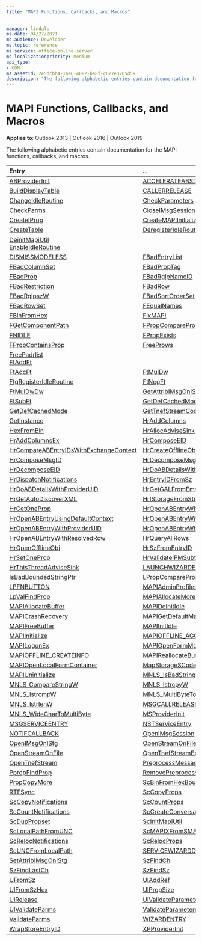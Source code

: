 ```yaml
---
title: "MAPI Functions, Callbacks, and Macros"
 
 
manager: lindalu
ms.date: 04/27/2021
ms.audience: Developer
ms.topic: reference
ms.service: office-online-server
ms.localizationpriority: medium
api_type:
- COM
ms.assetid: 2e5dcbb4-1ae6-4082-ba8f-c677e3265d59
description: "The following alphabetic entries contain documentation for the MAPI functions, callbacks, and macros."
---
```


# MAPI Functions, Callbacks, and Macros

 
  
**Applies to**: Outlook 2013 | Outlook 2016 | Outlook 2019
  
The following alphabetic entries contain documentation for the MAPI functions, callbacks, and macros. 
  
|Entry |... |
|:-----|:-----|
|[ABProviderInit](abproviderinit.md) <br/> |[ACCELERATEABSDI](accelerateabsdi.md) <br/> |
|[BuildDisplayTable](builddisplaytable.md) <br/> |[CALLERRELEASE](callerrelease.md) <br/> |
|[ChangeIdleRoutine](changeidleroutine.md) <br/> |[CheckParameters](checkparms.md) <br/> |
|[CheckParms](checkparms.md) <br/> |[CloseIMsgSession](closeimsgsession.md) <br/> |
|[CreateIProp](createiprop.md) <br/> |[CreateMAPIInitializationMonitor](createmapiinitializationmonitor.md) <br/> |
|[CreateTable](createtable.md) <br/> | [DeregisterIdleRoutine](deregisteridleroutine.md)  <br/>|
|[DeinitMapiUtil](deinitmapiutil.md) <br/> [EnableIdleRoutine](enableidleroutine.md)|<br/> |
|[DISMISSMODELESS](dismissmodeless.md) <br/> |[FBadEntryList](fbadentrylist.md) <br/> |
|[FBadColumnSet](fbadcolumnset.md) <br/> | [FBadPropTag](fbadproptag.md) <br/> |
|[FBadProp](fbadprop.md) <br/> | [FBadRglpNameID](fbadrglpnameid.md)<br/> |
|[FBadRestriction](fbadrestriction.md) <br/> | [FBadRow](fbadrow.md) <br/> |
|[FBadRglpszW](fbadrglpszw.md) <br/> | [FBadSortOrderSet](fbadsortorderset.md) <br/> |
|[FBadRowSet](fbadrowset.md) <br/> | [FEqualNames](fequalnames.md) <br/> |
|[FBinFromHex](fbinfromhex.md) <br/> | [FixMAPI](fixmapi.md)<br/> |
|[FGetComponentPath](fgetcomponentpath.md) <br/> | [FPropCompareProp](fpropcompareprop.md) <br/> |
|[FNIDLE](fnidle.md) <br/> | [FPropExists](fpropexists.md) <br/> |
|[FPropContainsProp](fpropcontainsprop.md) <br/> | [FreeProws](freeprows.md) <br/> |
|[FreePadrlist](freepadrlist.md) <br/> [FtAddFt](ftaddft.md)|<br/> |
|[FtAdcFt](ftadcft.md) <br/> | [FtMulDw](ftmuldw.md)<br/> |
|[FtgRegisterIdleRoutine](ftgregisteridleroutine.md) <br/> |[FtNegFt](ftnegft.md) <br/> |
|[FtMulDwDw](ftmuldwdw.md) <br/> | [GetAttribIMsgOnIStg](getattribimsgonistg.md) <br/> |
|[FtSubFt](ftsubft.md) <br/> | [GetDefCachedModeDownloadPubFoldFavs](getdefcachedmodedownloadpubfoldfavs.md) <br/> |
|[GetDefCachedMode](getdefcachedmode.md) <br/> | [GetTnefStreamCodepage](gettnefstreamcodepage.md) <br/> |
|[GetInstance](getinstance.md) <br/> | [HrAddColumns](hraddcolumns.md)<br/> |
|[HexFromBin](hexfrombin.md) <br/> | [HrAllocAdviseSink](hrallocadvisesink.md) <br/> |
|[HrAddColumnsEx](hraddcolumnsex.md) <br/> | [HrComposeEID](hrcomposeeid.md)<br/> |
|[HrCompareABEntryIDsWithExchangeContext](hrcompareabentryidswithexchangecontext.md) <br/> | [HrCreateOfflineObj](hrcreateofflineobj.md) <br/> |
|[HrComposeMsgID](hrcomposemsgid.md) <br/> | [HrDecomposeMsgID](hrdecomposemsgid.md)<br/> |
|[HrDecomposeEID](hrdecomposeeid.md) <br/> | [HrDoABDetailsWithExchangeContext](hrdoabdetailswithexchangecontext.md)<br/> |
|[HrDispatchNotifications](hrdispatchnotifications.md) <br/> | [HrEntryIDFromSz](hrentryidfromsz.md) <br/> |
|[HrDoABDetailsWithProviderUID](hrdoabdetailswithprovideruid.md) <br/> | [HrGetGALFromEmsmdbUID](hrgetgalfromemsmdbuid.md) <br/> |
|[HrGetAutoDiscoverXML](hrgetautodiscoverxml.md) <br/> | [HrIStorageFromStream](hristoragefromstream.md) <br/> |
|[HrGetOneProp](hrgetoneprop.md) <br/> | [HrOpenABEntryWithExchangeContext](hropenabentrywithexchangecontext.md)<br/> |
|[HrOpenABEntryUsingDefaultContext](hropenabentryusingdefaultcontext.md) <br/> | [HrOpenABEntryWithProviderUIDSupport](hropenabentrywithprovideruidsupport.md)<br/> |
|[HrOpenABEntryWithProviderUID](hropenabentrywithprovideruid.md) <br/> | [HrOpenABEntryWithSupport](hropenabentrywithsupport.md) <br/> |
|[HrOpenABEntryWithResolvedRow](hropenabentrywithresolvedrow.md) <br/> |[ HrQueryAllRows](hrqueryallrows.md)<br/> |
|[HrOpenOfflineObj](hropenofflineobj.md) <br/> |[HrSzFromEntryID](hrszfromentryid.md)  <br/> |
|[HrSetOneProp](hrsetoneprop.md) <br/> | [HrValidateIPMSubtree](hrvalidateipmsubtree.md) <br/> |
|[HrThisThreadAdviseSink](hrthisthreadadvisesink.md) <br/> | [LAUNCHWIZARDENTRY](launchwizardentry.md)<br/> |
|[IsBadBoundedStringPtr](isbadboundedstringptr.md) <br/> | [LPropCompareProp](lpropcompareprop.md)  <br/> |
|[LPFNBUTTON](lpfnbutton.md) <br/> | [MAPIAdminProfiles](mapiadminprofiles.md)<br/> |
|[LpValFindProp](lpvalfindprop.md) <br/> | [MAPIAllocateMore](mapiallocatemore.md) <br/> |
|[MAPIAllocateBuffer](mapiallocatebuffer.md) <br/> |  [MAPIDeInitIdle](mapideinitidle.md)<br/> |
|[MAPICrashRecovery](mapicrashrecovery.md) <br/> | [MAPIGetDefaultMalloc](mapigetdefaultmalloc.md) <br/> |
|[MAPIFreeBuffer](mapifreebuffer.md) <br/> |  [MAPIInitIdle](mapiinitidle.md)<br/> |
|[MAPIInitialize](mapiinitialize.md) <br/> |  [MAPIOFFLINE_AGGREGATEINFO](mapioffline_aggregateinfo.md)<br/> |
|[MAPILogonEx](mapilogonex.md) <br/> | [MAPIOpenFormMgr](mapiopenformmgr.md)  <br/> |
|[MAPIOFFLINE_CREATEINFO](mapioffline_createinfo.md) <br/> | [MAPIReallocateBuffer](mapireallocatebuffer.md)<br/> |
|[MAPIOpenLocalFormContainer](mapiopenlocalformcontainer.md) <br/> | [MapStorageSCode](mapstoragescode.md) <br/> |
|[MAPIUninitialize](mapiuninitialize.md) <br/> |  [MNLS_IsBadStringPtrW](mnls_isbadstringptrw.md)<br/> |
|[MNLS_CompareStringW](mnls_comparestringw.md) <br/> | [MNLS_lstrcpyW](mnls_lstrcpyw.md)   <br/> |
|[MNLS_lstrcmpW](mnls_lstrcmpw.md) <br/> | [MNLS_MultiByteToWideChar](mnls_multibytetowidechar.md) <br/> |
|[MNLS_lstrlenW](mnls_lstrlenw.md) <br/> | [MSGCALLRELEASE](msgcallrelease.md) <br/> |
|[MNLS_WideCharToMultiByte](mnls_widechartomultibyte.md) <br/> |  [MSProviderInit](msproviderinit.md)<br/> |
|[MSGSERVICEENTRY](msgserviceentry.md) <br/> | [NSTServiceEntry](nstserviceentry.md) <br/> |
|[NOTIFCALLBACK](notifcallback.md) <br/> | [OpenIMsgSession](openimsgsession.md) <br/> |
|[OpenIMsgOnIStg](openimsgonistg.md) <br/> |  [OpenStreamOnFileW](openstreamonfilew.md)<br/> |
|[OpenStreamOnFile](openstreamonfile.md) <br/> |  [OpenTnefStreamEx](opentnefstreamex.md)<br/> |
|[OpenTnefStream](opentnefstream.md) <br/> |  [PreprocessMessage](preprocessmessage.md)<br/> |
|[PpropFindProp](ppropfindprop.md) <br/> | [RemovePreprocessInfo](removepreprocessinfo.md) <br/> |
|[PropCopyMore](propcopymore.md) <br/> |  [ScBinFromHexBounded](scbinfromhexbounded.md)<br/> |
|[RTFSync](rtfsync.md) <br/> | [ScCopyProps](sccopyprops.md) <br/> |
|[ScCopyNotifications](sccopynotifications.md) <br/> |  [ScCountProps](sccountprops.md)<br/> |
|[ScCountNotifications](sccountnotifications.md) <br/> | [ScCreateConversationIndex](sccreateconversationindex.md) <br/> |
|[ScDupPropset](scduppropset.md)<br/> | [ScInitMapiUtil](scinitmapiutil.md) <br/>  |
|[ScLocalPathFromUNC](sclocalpathfromunc.md) <br/> | [ScMAPIXFromSMAPI](scmapixfromsmapi.md)<br/> |
|[ScRelocNotifications](screlocnotifications.md) <br/> | [ScRelocProps](screlocprops.md) <br/> |
|[ScUNCFromLocalPath](scuncfromlocalpath.md) <br/> |[SERVICEWIZARDDLGPROC](servicewizarddlgproc.md) <br/> |
|[SetAttribIMsgOnIStg](setattribimsgonistg.md) <br/> |[SzFindCh](szfindch.md) <br/> |
|[SzFindLastCh](szfindlastch.md) <br/> |[SzFindSz](szfindsz.md) <br/> |
|[UFromSz](ufromsz.md) <br/> |[UlAddRef](uladdref.md) <br/> |
|[UlFromSzHex](ulfromszhex.md) <br/> |[UlPropSize](ulpropsize.md) <br/> |
|[UlRelease](ulrelease.md) <br/> |[UlValidateParameters](ulvalidateparameters.md) <br/> |
|[UlValidateParms](ulvalidateparms.md) <br/> |[ValidateParameters](validateparameters.md) <br/> |
|[ValidateParms](validateparms.md) <br/> |[WIZARDENTRY](wizardentry.md) <br/> |
|[WrapStoreEntryID](wrapstoreentryid.md) <br/> |[XPProviderInit](xpproviderinit.md) <br/> | 

